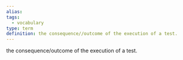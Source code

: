 ```yaml
---
alias: 
tags:
  - vocabulary
type: term
definition: the consequence//outcome of the execution of a test.
---
```


the consequence/outcome of the execution of a test.